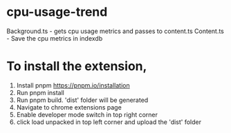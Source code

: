 # cpu-usage-trend

Background.ts - gets cpu usage metrics and passes to content.ts
Content.ts - Save the cpu metrics in indexdb 


# To install the extension,  

1. Install pnpm https://pnpm.io/installation
2. Run pnpm install
3. Run pnpm build. 'dist' folder will be generated
4. Navigate to chrome extensions page
5. Enable developer mode switch in top right corner
6. click load unpacked in top left corner and upload the 'dist' folder
